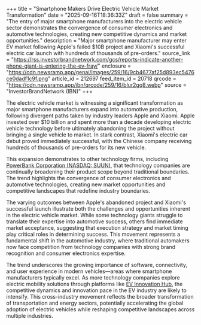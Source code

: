 +++
title = "Smartphone Makers Drive Electric Vehicle Market Transformation"
date = "2025-09-16T18:36:33Z"
draft = false
summary = "The entry of major smartphone manufacturers into the electric vehicle sector demonstrates the convergence of consumer electronics and automotive technologies, creating new competitive dynamics and market opportunities."
description = "Major smartphone manufacturer may enter EV market following Apple's failed $10B project and Xiaomi's successful electric car launch with hundreds of thousands of pre-orders."
source_link = "https://rss.investorbrandnetwork.com/gcs/reports-indicate-another-phone-giant-is-entering-the-ev-fray/"
enclosure = "https://cdn.newsramp.app/genai/images/259/16/9cb4677af25d893ec5476ce0dadf1c9f.png"
article_id = 212697
feed_item_id = 20718
qrcode = "https://cdn.newsramp.app/ibn/qrcode/259/16/blur2gq8.webp"
source = "InvestorBrandNetwork (IBN)"
+++

<p>The electric vehicle market is witnessing a significant transformation as major smartphone manufacturers expand into automotive production, following divergent paths taken by industry leaders Apple and Xiaomi. Apple invested over $10 billion and spent more than a decade developing electric vehicle technology before ultimately abandoning the project without bringing a single vehicle to market. In stark contrast, Xiaomi's electric car debut proved immediately successful, with the Chinese company receiving hundreds of thousands of pre-orders for its new vehicle.</p><p>This expansion demonstrates to other technology firms, including <a href="https://powerbankcorp.com" rel="nofollow" target="_blank">PowerBank Corporation (NASDAQ: SUUN)</a>, that technology companies are continually broadening their product scope beyond traditional boundaries. The trend highlights the convergence of consumer electronics and automotive technologies, creating new market opportunities and competitive landscapes that redefine industry boundaries.</p><p>The varying outcomes between Apple's abandoned project and Xiaomi's successful launch illustrate both the challenges and opportunities inherent in the electric vehicle market. While some technology giants struggle to translate their expertise into automotive success, others find immediate market acceptance, suggesting that execution strategy and market timing play critical roles in determining success. This movement represents a fundamental shift in the automotive industry, where traditional automakers now face competition from technology companies with strong brand recognition and consumer electronics expertise.</p><p>The trend underscores the growing importance of software, connectivity, and user experience in modern vehicles—areas where smartphone manufacturers typically excel. As more technology companies explore electric mobility solutions through platforms like <a href="https://evinnovationhub.com" rel="nofollow" target="_blank">EV Innovation Hub</a>, the competitive dynamics and innovation pace in the EV industry are likely to intensify. This cross-industry movement reflects the broader transformation of transportation and energy sectors, potentially accelerating the global adoption of electric vehicles while reshaping competitive landscapes across multiple industries.</p>